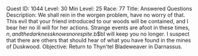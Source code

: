 Quest ID: 1044
Level: 30
Min Level: 25
Race: 77
Title: Answered Questions
Description: We shall rein in the worgen problem, have no worry of that. This evil that your friend introduced to our woods will be contained, and I bear her no ill will for her actions. Strange events are afoot in these times, $n, and the darkness knows no respite.$b$bI will keep you no longer. I suspect that there are others that should hear of what you have found in the mines of Duskwood.
Objective: Return to Thyn'tel Bladeweaver in Darnassus.
